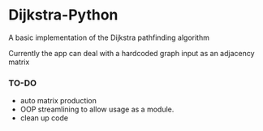 # Dijkstra-Python
A basic implementation of the Dijkstra pathfinding algorithm

Currently the app can deal with a hardcoded graph input as an adjacency matrix

### TO-DO
 - auto matrix production
 - OOP streamlining to allow usage as a module.
 - clean up code